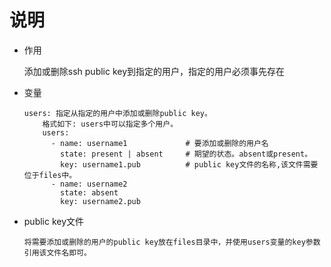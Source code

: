 # 说明
* 作用

    添加或删除ssh public key到指定的用户，指定的用户必须事先存在

* 变量
    ```text
    users: 指定从指定的用户中添加或删除public key。
        格式如下: users中可以指定多个用户。
        users:
          - name: username1             # 要添加或删除的用户名
            state: present | absent     # 期望的状态。absent或present。
            key: username1.pub          # public key文件的名称,该文件需要位于files中。
          - name: username2
            state: absent
            key: username2.pub
    ```

* public key文件
    ```text
    将需要添加或删除的用户的public key放在files目录中，并使用users变量的key参数引用该文件名即可。
    ```
